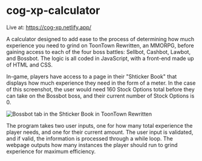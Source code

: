 ﻿# cog-xp-calculator
Live at: https://cog-xp.netlify.app/

A calculator designed to add ease to the process of determining how much experience you need to grind on ToonTown Rewritten, an MMORPG, before gaining access to each of the four boss battles: Sellbot, Cashbot, Lawbot, and Bossbot. The logic is all coded in JavaScript, with a front-end made up of HTML and CSS. 

In-game, players have access to a page in their "Shticker Book" that displays how much experience they need in the form of a meter. In the case of this screenshot, the user would need 160 Stock Options total before they can take on the Bossbot boss, and their current number of Stock Options is 0.

![Bossbot tab in the Shticker Book in ToonTown Rewritten](https://static.wikia.nocookie.net/toontown/images/9/90/Bossbot_Cog_Suit.png/revision/latest/scale-to-width-down/340?cb=20101026013723)

The program takes two user inputs, one for how many total experience the player needs, and one for their current amount. The user input is validated, and if valid, the information is processed through a while loop. The webpage outputs how many instances the player should run to grind experience for maximum efficiency.
